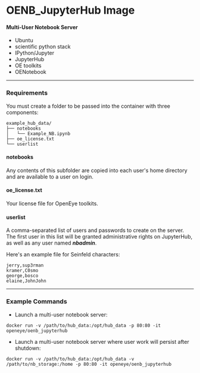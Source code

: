 # OENB_JupyterHub Image
#### Multi-User Notebook Server
* Ubuntu
* scientific python stack
* IPython/Jupyter
* JupyterHub
* OE toolkits
* OENotebook

----

### Requirements
You must create a folder to be passed into the container with three components:
```
example_hub_data/
├── notebooks
│   └── Example_NB.ipynb
├── oe_license.txt
└── userlist
```

#### **notebooks**
Any contents of this subfolder are copied into each user's home directory and are available to a user on login.

#### **oe_license.txt**
Your license file for OpenEye toolkits.

#### **userlist**
A comma-separated list of users and passwords to create on the server. The first user in this list will be granted administrative rights on JupyterHub, as well as any user named ***nbadmin***.

Here's an example file for Seinfeld characters:
```
jerry,sup3rman
kramer,C0smo
george,bosco
elaine,JohnJohn
```

---

### Example Commands
* Launch a multi-user notebook server:
```
docker run -v /path/to/hub_data:/opt/hub_data -p 80:80 -it openeye/oenb_jupyterhub
```


* Launch a multi-user notebook server where user work will persist after shutdown:
```
docker run -v /path/to/hub_data:/opt/hub_data -v /path/to/nb_storage:/home -p 80:80 -it openeye/oenb_jupyterhub
```
